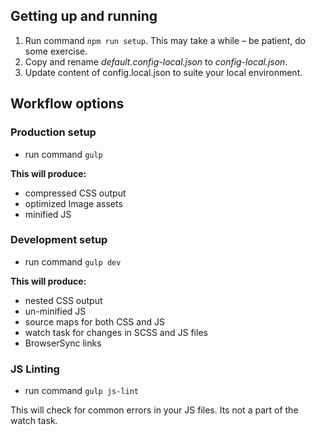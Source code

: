 
## Getting up and running
1. Run command `npm run setup`. This may take a while – be patient, do some exercise.
2. Copy and rename *default.config-local.json* to *config-local.json*.
3. Update content of config.local.json to suite your local environment.

## Workflow options

### Production setup

* run command `gulp`

**This will produce:**
* compressed CSS output
* optimized Image assets
* minified JS

### Development setup

* run command `gulp dev`

**This will produce:**
* nested CSS output
* un-minified JS
* source maps for both CSS and JS
* watch task for changes in SCSS and JS files
* BrowserSync links

### JS Linting

* run command `gulp js-lint`

This will check for common errors in your JS files.
Its not a part of the watch task.
